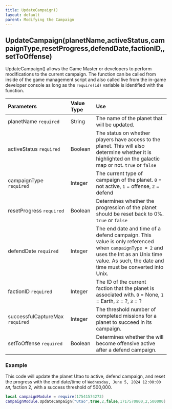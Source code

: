 ```yaml
---
title: UpdateCampaign()
layout: default
parent: Modifying the Campaign
---
```


<h2>UpdateCampaign(planetName,activeStatus,campaignType,resetProgress,defendDate,factionID,,setToOffense)</h2>

UpdateCampaign() allows the Game Master or developers to perform modifications to the current campaign. The function can be called from inside of the game management script and also called live from the in-game developer console as long as the `require(id)` variable is identified with the function.

| Parameters     | Value Type | Use          |
|:---------------|:-----------|:-------------|
| planetName `required` | String     | The name of the planet that will be updated. |
| activeStatus `required`   | Boolean    | The status on whether players have access to the planet. This will also determine whether it is highlighted on the galactic map or not. `true` or `false` |
| campaignType `required`   | Integer        | The current type of campaign of the planet. `0` = not active, `1` = offense, `2` = defend |
| resetProgress `required`  | Boolean    | Determines whether the progression of the planet should be reset back to 0%. `true` or `false` |
| defendDate `required`     | Integer        | The end date and time of a defend campaign. This value is only referenced when `campaignType = 2` and uses the Int as an Unix time value. As such, the date and time must be converted into Unix. |
| factionID `required`     | Integer        | The ID of the current faction that the planet is associated with. `0` = None, `1` = Earth, `2` = ?, `3` = ? |
| successfulCaptureMax `required`     | Integer        | The threshold number of completed missions for a planet to succeed in its campaign. |
| setToOffense `required` | Boolean | Determines whether the will become offensive active after a defend campaign. |

<h3>Example</h3>

This code will update the planet Utao to active, defend campaign, and reset the progress with the end date/time of `Wednesday, June 5, 2024 12:00:00 AM`, faction 2, with a success threshold of 500,000.

```lua
local campaignModule = require(17541574273)
campaignModule.UpdateCampaign("Utao",true,2,false,1717570800,2,500000)
```
